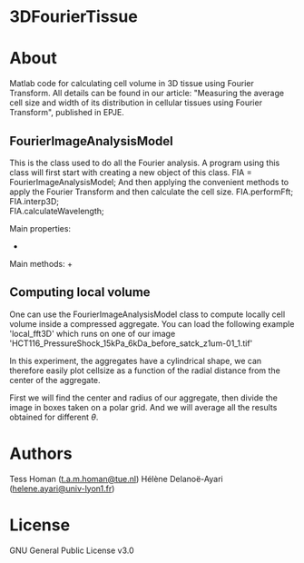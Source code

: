 # 3DFourierTissue

About
=====

Matlab code for calculating cell volume in 3D tissue using Fourier Transform.
All details can be found in our article:
"Measuring the average cell size and width of its distribution in cellular tissues using Fourier Transform",
published in EPJE.

## FourierImageAnalysisModel


This is the class used to do all the Fourier analysis.
A program using this class will first start with creating a new object of this class.
FIA = FourierImageAnalysisModel;
And then applying the convenient methods to apply the Fourier Transform and then calculate the 
cell size.
FIA.performFft;
FIA.interp3D;  
FIA.calculateWavelength;

Main properties:

+ 

Main methods:
+

## Computing local volume

One can use the FourierImageAnalysisModel class to compute locally cell volume inside a compressed aggregate.
You can load the following example 'local_fft3D' which runs on one of our  image 
'HCT116_PressureShock_15kPa_6kDa_before_satck_z1um-01_1.tif'

In this experiment, the aggregates have a cylindrical shape, we can therefore easily plot cellsize as a function
of the radial distance from the center of the aggregate.

First we will find the center and radius of our aggregate, then divide the image in boxes taken on a polar grid.
And we will average all the results obtained for different $\theta$.




# Authors

Tess Homan (t.a.m.homan@tue.nl)
Hélène Delanoë-Ayari (helene.ayari@univ-lyon1.fr)


# License

GNU General Public License v3.0
